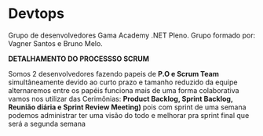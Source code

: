# Devtops
Grupo de desenvolvedores Gama Academy  .NET Pleno.
Grupo formado por: 
Vagner Santos e Bruno Melo.

<strong>DETALHAMENTO DO PROCESSSO SCRUM</strong>
<div>
  <p>
    Somos 2 desenvolvedores fazendo papeis de <strong> P.O e Scrum Team </strong> simultâneamente devido ao curto prazo e tamanho reduzido da equipe alternaremos       entre os papéis funciona mais de uma forma colaborativa vamos nos utilizar das Cerimônias: <strong> Product Backlog, Sprint Backlog, Reunião diária e Sprint         Review Meeting) </strong> pois com sprint de uma semana podemos administrar ter uma visão do todo e melhorar pra sprint final que será a segunda semana

  </p>
</div>
